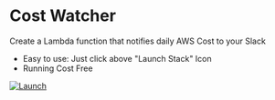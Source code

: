 # Cost Watcher

Create a Lambda function that notifies daily AWS Cost to your Slack

- Easy to use: Just click above "Launch Stack" Icon
- Running Cost Free

[![Launch](https://s3.amazonaws.com/cloudformation-examples/cloudformation-launch-stack.png)](https://console.aws.amazon.com/cloudformation/home?region=ap-northeast-1#/stacks/new?stackName=cost-watcher&templateURL=https://s3-ap-northeast-1.amazonaws.com/tokyo.k.iwami/cost-watcher/template.yaml)
